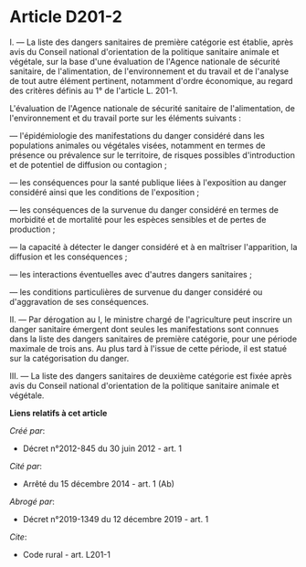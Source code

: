 # Article D201-2

I. ― La liste des dangers sanitaires de première catégorie est établie, après avis du Conseil national d'orientation de la
politique sanitaire animale et végétale, sur la base d'une évaluation de l'Agence nationale de sécurité sanitaire, de
l'alimentation, de l'environnement et du travail et de l'analyse de tout autre élément pertinent, notamment d'ordre
économique, au regard des critères définis au 1° de l'article L. 201-1.

L'évaluation de l'Agence nationale de sécurité sanitaire de l'alimentation, de l'environnement et du travail porte sur les
éléments suivants : 

― l'épidémiologie des manifestations du danger considéré dans les populations animales ou végétales visées, notamment en
termes de présence ou prévalence sur le territoire, de risques possibles d'introduction et de potentiel de diffusion ou
contagion ; 

― les conséquences pour la santé publique liées à l'exposition au danger considéré ainsi que les conditions de
l'exposition ; 

― les conséquences de la survenue du danger considéré en termes de morbidité et de mortalité pour les espèces sensibles et de
pertes de production ; 

― la capacité à détecter le danger considéré et à en maîtriser l'apparition, la diffusion et les conséquences ; 

― les interactions éventuelles avec d'autres dangers sanitaires ; 

― les conditions particulières de survenue du danger considéré ou d'aggravation de ses conséquences. 

II. ― Par dérogation au I, le ministre chargé de l'agriculture peut inscrire un danger sanitaire émergent dont seules les
manifestations sont connues dans la liste des dangers sanitaires de première catégorie, pour une période maximale de trois
ans. Au plus tard à l'issue de cette période, il est statué sur la catégorisation du danger. 

III. ― La liste des dangers sanitaires de deuxième catégorie est fixée après avis du Conseil national d'orientation de la
politique sanitaire animale et végétale.

**Liens relatifs à cet article**

_Créé par_:

  - Décret n°2012-845 du 30 juin 2012 - art. 1

_Cité par_:

  - Arrêté du 15 décembre 2014 - art. 1 (Ab)

_Abrogé par_:

  - Décret n°2019-1349 du 12 décembre 2019 - art. 1

_Cite_:

  - Code rural - art. L201-1

